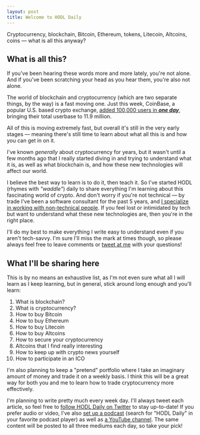 ```yaml
---
layout: post
title: Welcome to HODL Daily
---
```


Cryptocurrency, blockchain, Bitcoin, Ethereum, tokens, Litecoin, Altcoins, coins — what is all this anyway?

## What is all this?

If you've been hearing these words more and more lately, you're not alone. And if you've been scratching your head as you hear them, you're also not alone. 

The world of blockchain and cryptocurrency (which are two separate things, by the way) is a fast moving one. Just this week, CoinBase, a popular U.S. based crypto exchange, [added 100,000 users in **_one day_**](https://www.cnbc.com/2017/11/03/coinbase-adds-100000-users-after-cme-announces-bitcoin-futures-plans.html), bringing their total userbase to 11.9 million.

All of this is moving extremely fast, but overall it's still in the very early stages — meaning there's still time to learn about what all this is and how you can get in on it.

I've known _generally_ about cryptocurrency for years, but it wasn't until a few months ago that I really started diving in and trying to understand what it is, as well as what blockchain is, and how these new technologies will affect our world.

I believe the best way to learn is to do it, then teach it. So I've started HODL (rhymes with _"waddle"_) daily to share everything I'm learning about this fascinating world of crypto. And don't worry if you're not technical — by trade I've been a software consultant for the past 5 years, and [I specialize in working with non-technical people](https://jchiatt.com). If you feel lost or intimidated by tech but want to understand what these new technologies are, then you're in the right place. 

I'll do my best to make everything I write easy to understand even if you aren't tech-savvy. I'm sure I'll miss the mark at times though, so please always feel free to leave comments or [tweet at me](https://twitter.com/hodldaily) with your questions!

## What I'll be sharing here
This is by no means an exhaustive list, as I'm not even sure what all I will learn as I keep learning, but in general, stick around long enough and you'll learn:

1. What is blockchain?
2. What is cryptocurrency?
3. How to buy Bitcoin
4. How to buy Ethereum
5. How to buy Litecoin
6. How to buy Altcoins
7. How to secure your cryptocurrency
8. Altcoins that I find really interesting
9. How to keep up with crypto news yourself
10. How to participate in an ICO

I'm also planning to keep a "pretend" portfolio where I take an imaginary amount of money and trade it on a weekly basis. I think this will be a great way for both you and me to learn how to trade cryptocurrency more effectively.

I'm planning to write pretty much every week day. I'll always tweet each article, so feel free to [follow HODL Daily on Twitter](https://twitter.com/hodldaily) to stay up-to-date! If you prefer audio or video, I've also [set up a podcast](https://hodldaily.simplecast.fm/) (search for "HODL Daily" in your favorite podcast player) as well as [a YouTube channel](https://www.youtube.com/channel/UCz-R1TDwOkjJyFjvPuXT2xA). The same content will be posted to all three mediums each day, so take your pick!
